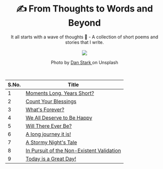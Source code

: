 <div align = "center"><h1>✍ From Thoughts to Words and Beyond</h1></div>
<div align="center">It all starts with a wave of thoughts 🌊 - A collection of short poems and stories that I write.</div>

<br>
<div align="center"> <img src="https://images.unsplash.com/photo-1456753510773-a8bd200a4a26?ixid=MnwxMjA3fDB8MHxzZWFyY2h8MTR8fHdhdmVzfGVufDB8fDB8fA%3D%3D&ixlib=rb-1.2.1&auto=format&fit=crop&w=500&q=60"> </div>

<div align="center"><p> Photo by <a href="https://images.unsplash.com/photo-1456753510773-a8bd200a4a26?ixid=MnwxMjA3fDB8MHxzZWFyY2h8MTR8fHdhdmVzfGVufDB8fDB8fA%3D%3D&ixlib=rb-1.2.1&auto=format&fit=crop&w=500&q=60"> Dan Stark </a> on Unsplash </p> </div>
<br>

|S.No.|Title|
|---|-----|
|1|[Moments Long, Years Short?](https://github.com/balapriyac/From-Thoughts-to-Words-and-Beyond/blob/main/moments-long-years-short.md)|
|2|[Count Your Blessings](https://github.com/balapriyac/From-Thoughts-to-Words-and-Beyond/blob/main/count-your-blessings.md)|
|3|[What's Forever?](https://github.com/balapriyac/From-Thoughts-to-Words-and-Beyond/blob/main/forever.md)|
|4| [We All Deserve to Be Happy](https://github.com/balapriyac/From-Thoughts-to-Words-and-Beyond/blob/main/deserve-to-be-happy.md)|
|5|[Will There Ever Be?](https://github.com/balapriyac/From-Thoughts-to-Words-and-Beyond/blob/main/will-there-ever-be.md)|
|6|[A long journey it is!](https://github.com/balapriyac/From-Thoughts-to-Words-and-Beyond/blob/main/a-long-journey.md)|
|7|[A Stormy Night's Tale](https://github.com/balapriyac/From-Thoughts-to-Words-and-Beyond/blob/main/stormy-night.md)|
|8|[In Pursuit of the Non-Existent Validation](https://github.com/balapriyac/From-Thoughts-to-Words-and-Beyond/blob/main/non-existent-validation.md)|
|9|[Today is a Great Day!]()|
